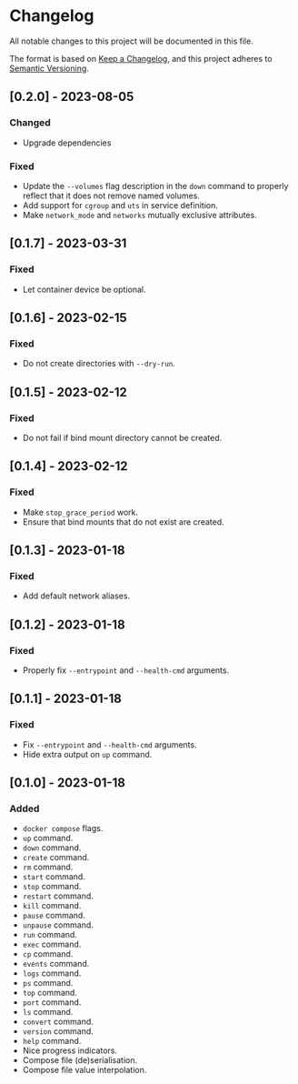# Changelog

All notable changes to this project will be documented in this file.

The format is based on [Keep a Changelog](https://keepachangelog.com/en/1.0.0/),
and this project adheres to [Semantic Versioning](https://semver.org/spec/v2.0.0.html).

## [0.2.0] - 2023-08-05

### Changed

- Upgrade dependencies

### Fixed

- Update the `--volumes` flag description in the `down` command to properly reflect that it does not remove named volumes.
- Add support for `cgroup` and `uts` in service definition.
- Make `network_mode` and `networks` mutually exclusive attributes.

## [0.1.7] - 2023-03-31

### Fixed

- Let container device be optional.

## [0.1.6] - 2023-02-15

### Fixed

- Do not create directories with `--dry-run`.

## [0.1.5] - 2023-02-12

### Fixed

- Do not fail if bind mount directory cannot be created.

## [0.1.4] - 2023-02-12

### Fixed

- Make `stop_grace_period` work.
- Ensure that bind mounts that do not exist are created.

## [0.1.3] - 2023-01-18

### Fixed

- Add default network aliases.

## [0.1.2] - 2023-01-18

### Fixed

- Properly fix `--entrypoint` and `--health-cmd` arguments.

## [0.1.1] - 2023-01-18

### Fixed

- Fix `--entrypoint` and `--health-cmd` arguments.
- Hide extra output on `up` command.

## [0.1.0] - 2023-01-18

### Added

- `docker compose` flags.
- `up` command.
- `down` command.
- `create` command.
- `rm` command.
- `start` command.
- `stop` command.
- `restart` command.
- `kill` command.
- `pause` command.
- `unpause` command.
- `run` command.
- `exec` command.
- `cp` command.
- `events` command.
- `logs` command.
- `ps` command.
- `top` command.
- `port` command.
- `ls` command.
- `convert` command.
- `version` command.
- `help` command.
- Nice progress indicators.
- Compose file (de)serialisation.
- Compose file value interpolation.
